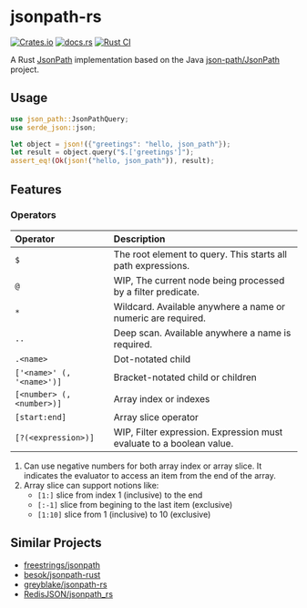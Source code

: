 # jsonpath-rs

[![Crates.io](https://img.shields.io/crates/v/json_path)](https://crates.io/crates/json_path)
[![docs.rs](https://img.shields.io/docsrs/json_path)](https://docs.rs/json_path/latest)
[![Rust CI](https://github.com/zhxiaogg/jsonpath-rs/actions/workflows/rust.yml/badge.svg)](https://github.com/zhxiaogg/jsonpath-rs/actions/workflows/rust.yml)

A Rust [JsonPath](https://goessner.net/articles/JsonPath/) implementation based on the Java [json-path/JsonPath](https://github.com/json-path/JsonPath) project.

## Usage

```rust
use json_path::JsonPathQuery;
use serde_json::json;

let object = json!({"greetings": "hello, json_path"});
let result = object.query("$.['greetings']");
assert_eq!(Ok(json!("hello, json_path")), result);
```

## Features

### Operators

| Operator                  | Description                                                          |
| :------------------------ | :------------------------------------------------------------------- |
| `$`                       | The root element to query. This starts all path expressions.         |
| `@`                       | WIP, The current node being processed by a filter predicate.         |
| `*`                       | Wildcard. Available anywhere a name or numeric are required.         |
| `..`                      | Deep scan. Available anywhere a name is required.                    |
| `.<name>`                 | Dot-notated child                                                    |
| `['<name>' (, '<name>')]` | Bracket-notated child or children                                    |
| `[<number> (, <number>)]` | Array index or indexes                                               |
| `[start:end]`             | Array slice operator                                                 |
| `[?(<expression>)]`       | WIP, Filter expression. Expression must evaluate to a boolean value. |

1. Can use negative numbers for both array index or array slice. It indicates the evaluator to access an item from the end of the array.
2. Array slice can support notions like:
   - `[1:]` slice from index 1 (inclusive) to the end
   - `[:-1]` slice from begining to the last item (exclusive)
   - `[1:10]` slice from 1 (inclusive) to 10 (exclusive)

## Similar Projects

- [freestrings/jsonpath](https://github.com/freestrings/jsonpath)
- [besok/jsonpath-rust](https://github.com/besok/jsonpath-rust)
- [greyblake/jsonpath-rs](https://github.com/greyblake/jsonpath-rs)
- [RedisJSON/jsonpath_rs](https://github.com/RedisJSON/jsonpath_rs)
